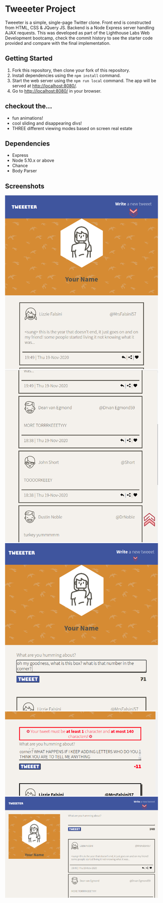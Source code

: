 # Tweeeter Project

Tweeeter is a simple, single-page Twitter clone. Front end is constructed from HTML, CSS & JQuery JS. Backend is a Node Express server handling AJAX requests. This was developed as part of the Lighthouse Labs Web Development bootcamp, check the commit history to see the starter code provided and compare with the final implementation.

## Getting Started

1. Fork this repository, then clone your fork of this repository.
2. Install dependencies using the `npm install` command.
3. Start the web server using the `npm run local` command. The app will be served at <http://localhost:8080/>.
4. Go to <http://localhost:8080/> in your browser.

## checkout the...
- fun animations!
- cool sliding and disappearing divs!
- THREE different viewing modes based on screen real estate

## Dependencies

- Express
- Node 5.10.x or above
- Chance
- Body Parser

## Screenshots

!["Top of the page (in tablet view)"](https://github.com/danuhnder/tweeter/blob/master/docs/tweet-landing.png)
!["Engage in some scintillating conversation..."](https://github.com/danuhnder/tweeter/blob/master/docs/tweet-list.png)
!["... and add your own two cents!"](https://github.com/danuhnder/tweeter/blob/master/docs/tweet-input.png)
!["Only 140 characters worth of two cents though!"](https://github.com/danuhnder/tweeter/blob/master/docs/tweet-validation.png)
!["Enjoy on all of your devices!"](https://github.com/danuhnder/tweeter/blob/master/docs/tweet-desktop.png)
